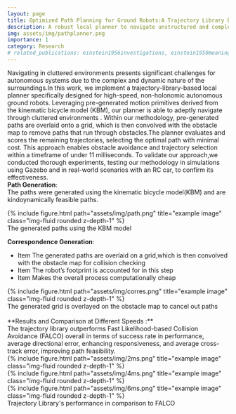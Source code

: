```yaml
---
layout: page
title: Optimized Path Planning for Ground Robots:A Trajectory Library based Local Planner for Unstructured Environments
description: A robust local planner to navigate unstructured and complex environments
img: assets/img/pathplanner.png
importance: 1
category: Research
# related_publications: einstein1956investigations, einstein1950meaning
---
```


Navigating in cluttered environments presents significant challenges for autonomous systems due to the complex and dynamic nature of the surroundings.In this work, we implement a trajectory-library-based local planner specifically designed for high-speed, non-holonomic autonomous ground robots. Leveraging pre-generated motion primitives derived from the kinematic bicycle model (KBM), our planner is able to adeptly navigate through cluttered environments .
Within our methodology, pre-generated paths are overlaid onto a grid, which is then convolved with the obstacle map to remove paths that run through obstacles.The planner evaluates and scores the remaining trajectories, selecting the optimal path with minimal cost. This approach enables obstacle avoidance and trajectory selection within a timeframe of under 11 milliseconds. 
To validate our approach,we conducted thorough experiments, testing our methodology in simulations using Gazebo and in real-world scenarios with an RC car, to confirm its effectiveness.
<br>
**Path Generation**:<br>
The paths were generated using the kinematic bicycle model(KBM) and are kindoynamically feasible paths.


<div class="row justify-content-sm-center">
    <div class="col-sm mt-3 mt-md-0">
        {% include figure.html path="assets/img/path.png"  title="example image" class="img-fluid rounded z-depth-1" %}
    </div>
</div> 
<div class="caption">
    The generated paths using the KBM model
</div>

**Correspondence Generation**:<br>

* Item The generated paths are overlaid on a grid,which is then convolved with the obstacle map for collision checking
* Item The robot’s footprint is accounted for in this step 
* Item Makes the overall process computationally cheap

<div class="row justify-content-sm-center">
    <div class="col-sm mt-3 mt-md-0">
        {% include figure.html path="assets/img/corres.png"  title="example image" class="img-fluid rounded z-depth-1" %}
    </div>
</div> 
<div class="caption">
    The generated grid is overlayed on the obstacle map to cancel out paths
</div>


<br>
**Results and Comparison at Different Speeds :**<br>
The trajectory library outperforms Fast Likelihood-based Collision Avoidance (FALCO) overall in terms of success rate in performance, average directional error, enhancing responsiveness, and average cross-track error, improving path feasibility.

<div class="row justify-content-sm-center">
    <div class="col-sm mt-3 mt-md-0">
        {% include figure.html path="assets/img/2ms.png"  title="example image" class="img-fluid rounded z-depth-1" %}
    </div>
    <div class="col-sm mt-3 mt-md-0">
        {% include figure.html path="assets/img/4ms.png"  title="example image" class="img-fluid rounded z-depth-1" %}
    </div>
        <div class="col-sm mt-3 mt-md-0">
        {% include figure.html path="assets/img/6ms.png"  title="example image" class="img-fluid rounded z-depth-1" %}
    </div>
</div> 
<div class="caption">
    Trajectory Library's performance in comparison to FALCO
</div>